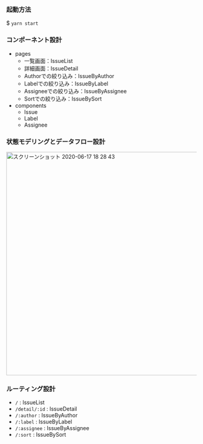 ### 起動方法
$ `yarn start`

### コンポーネント設計
- pages
    - 一覧画面：IssueList
    - 詳細画面：IssueDetail
    - Authorでの絞り込み：IssueByAuthor
    - Labelでの絞り込み：IssueByLabel
    - Assigneeでの絞り込み：IssueByAssignee
    - Sortでの絞り込み：IssueBySort
- components
    - Issue
    - Label
    - Assignee

### 状態モデリングとデータフロー設計
<img width="590" alt="スクリーンショット 2020-06-17 18 28 43" src="https://user-images.githubusercontent.com/39933198/84881301-a10aaa80-b0c8-11ea-842d-6da99b162d6c.png">

### ルーティング設計
- `/` : IssueList
- `/detail/:id` : IssueDetail
- `/:author` : IssueByAuthor
- `/:label` : IssueByLabel
- `/:assignee` : IssueByAssignee
- `/:sort` : IssueBySort